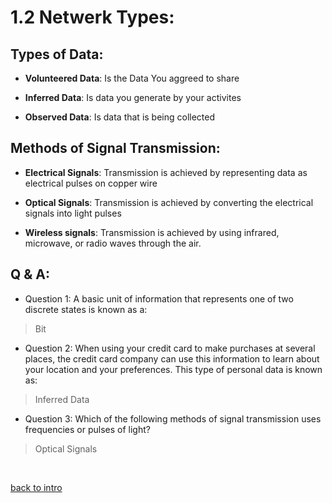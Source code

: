 # 1.2 Netwerk Types:

## Types of Data:

- **Volunteered Data**:
        Is the Data You aggreed to share

- **Inferred Data**:
        Is data you generate by your activites

- **Observed Data**:
        Is data that is being collected 

## Methods of Signal Transmission:

- **Electrical Signals**:  Transmission is achieved by representing data as electrical pulses on copper wire

- **Optical Signals**:  Transmission is achieved by converting the electrical signals into light pulses

- **Wireless signals**: Transmission is achieved by using infrared, microwave, or radio waves through the air.


## Q & A:

- Question 1:
A basic unit of information that represents one of two discrete states is known as a:

> Bit

- Question 2:
When using your credit card to make purchases at several places, the credit card company can use this information to learn about your location and your preferences. This type of personal data is known as:
> Inferred Data

- Question 3:
Which of the following methods of signal transmission uses frequencies or pulses of light?

> Optical Signals

<br>

[back to intro](1.0_intro.md)